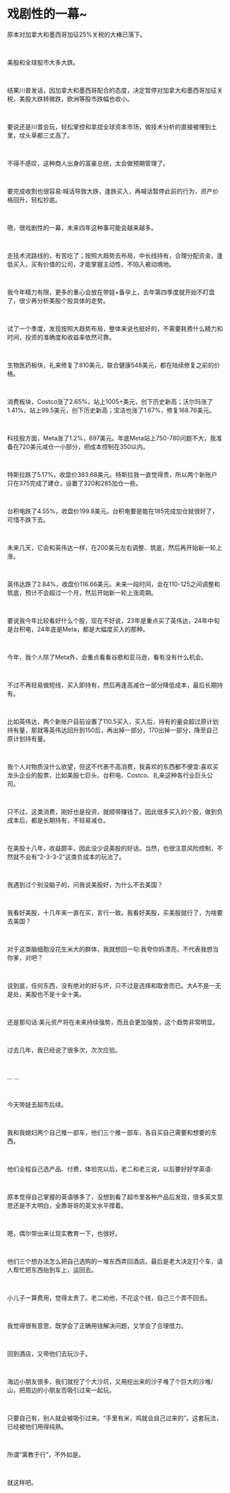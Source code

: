 # 戏剧性的一幕~

<p style="visibility: visible;">原本对加拿大和墨西哥加征25%关税的大棒已落下。</p><p style="visibility: visible;"><br style="visibility: visible;"></p><p style="visibility: visible;">美股和全球股市大多大跌。</p><p style="visibility: visible;"><br style="visibility: visible;"></p><p style="visibility: visible;">结果川普发话，因加拿大和墨西哥配合的态度，决定暂停对加拿大和墨西哥加征关税，美股大跌转微跌，欧洲等股市跌幅也收小。</p><p style="visibility: visible;"><br style="visibility: visible;"></p><p style="visibility: visible;">要说还是川普会玩，轻松掌控和拿捏全球资本市场，做技术分析的直接被埋到土里，坟头草都三丈高了。</p><p style="visibility: visible;"><br style="visibility: visible;"></p><p style="visibility: visible;">不得不感叹，这种商人出身的富豪总统，太会做预期管理了。</p><p style="visibility: visible;"><br style="visibility: visible;"></p><p style="visibility: visible;">要完成收割也很容易:喊话导致大跌，逢跌买入，再喊话暂停此前的行为，资产价格回升，轻松抄底。</p><p style="visibility: visible;"><br style="visibility: visible;"></p><p style="visibility: visible;">嗯，很戏剧性的一幕，未来四年这种事可能会越来越多。</p><p style="visibility: visible;"><br style="visibility: visible;"></p><p style="visibility: visible;">走技术流路线的，有苦吃了；按照大趋势去布局，中长线持有，合理分配资金，逢低买入，买有价值的公司，才能掌握主动性，不陷入被动境地。</p><p style="visibility: visible;"><br style="visibility: visible;"></p><p style="visibility: visible;">我今年精力有限，更多的重心会放在带娃+备孕上，去年第四季度就开始不盯盘了，很少再分析美股个股具体的走势。</p><p style="visibility: visible;"><br style="visibility: visible;"></p><p style="visibility: visible;">试了一个季度，发现按照大趋势布局，整体来说也挺好的，不需要耗费什么精力和时间，投资的准确度和收益率依然可靠。</p><p style="visibility: visible;"><br style="visibility: visible;"></p><p style="visibility: visible;">生物医药板块，礼来修复了810美元，联合健康548美元，都在陆续修复之前的价格。</p><p style="visibility: visible;"><br style="visibility: visible;"></p><p style="visibility: visible;">消费板块，Costco涨了2.65%，站上1005+美元，创下历史新高；沃尔玛涨了1.41%，站上99.5美元，创下历史新高；宝洁也涨了1.67%，修复168.76美元。</p><p style="visibility: visible;"><br style="visibility: visible;"></p><p style="visibility: visible;">科技股方面，Meta涨了1.2%，697美元。年底Meta站上750-780问题不大，我准备在720美元减仓一小部分，把成本控制在350以内。</p><p style="visibility: visible;"><br style="visibility: visible;"></p><p style="visibility: visible;">特斯拉跌了5.17%，收盘价383.68美元。特斯拉我一直觉得贵，所以两个新账户只在375完成了建仓，设置了320和285加仓一些。</p><p style="visibility: visible;"><br style="visibility: visible;"></p><p style="visibility: visible;">台积电跌了4.55%，收盘价199.8美元。台积电要是能在185完成加仓就很好了，可惜不跌下去。</p><p style="visibility: visible;"><br style="visibility: visible;"></p><p style="visibility: visible;">未来几天，它会和英伟达一样，在200美元左右调整、筑底，然后再开始新一轮上涨。</p><p><br></p><p>英伟达跌了2.84%，收盘价116.66美元。未来一段时间，会在110-125之间调整和筑底，预计不会超过一个月，然后开始新一轮上涨周期。</p><p><br></p><p>要说我今年比较看好什么个股，现在不好说，23年是重点买了英伟达，24年中旬是台积电，24年底是Meta，都是大幅度买入的那种。</p><p><br></p><p>今年，我个人除了Meta外，会重点看看谷歌和亚马逊，看有没有什么机会。</p><p><br></p><p>不过不再轻易做短线，买入即持有，然后再逢高减仓一部分降低成本，最后长期持有。</p><p><br></p><p>比如英伟达，两个新账户目前设置了110.5买入，买入后，持有的量会超过原计划持有量，那就等英伟达回升到150后，再出掉一部分，170出掉一部分，降至自己原计划持有量。</p><p><br></p><p>我个人对物质没什么欲望，但这不代表不高消费，我喜欢的东西都不便宜:喜欢买龙头企业的股票，比如美股七巨头、台积电、Costco、礼来这种各行业巨头公司。</p><p><br></p><p>只不过，这类消费，刚好也是投资，就顺带赚钱了。因此很多买入的个股，做到负成本后，都是长期持有，不轻易减仓。</p><p><br></p><p>在美股十八年，收益颇丰，因此没少说美股的好话。当然，也很注意风险控制，不然就不会有“2-3-3-2”这类负成本的玩法了。</p><p><br></p><p>我遇到过个别没脑子的，问我说美股好，为什么不去美国？</p><p><br></p><p>我看好美股，十几年来一直在买，言行一致。我看好美股，买美股就行了，为啥要去美国？</p><p><br></p><p>对于这类脑细胞没花生米大的群体，我就想回一句:我夸你妈漂亮，不代表我想当你爹，对吧？</p><p><br></p><p>说到底，任何东西，没有绝对的好与坏，只不过是选择和取舍而已。大A不是一无是处，美股也不是十全十美。</p><p><br></p><p>还是那句话:美元资产将在未来持续强势，而且会更加强势，这个趋势非常明显。</p><p><br></p><p>过去几年，我已经说了很多次，次次应验。</p><p><br></p><p>… …</p><p><br></p><p>今天带娃去超市后续。</p><p><br></p><p>我和我媳妇两个自己推一部车，他们三个推一部车，各自买自己需要和想要的东西。</p><p><br></p><p>他们全程自己选产品、付费，体验完以后，老二和老三说，以后要好好学英语:</p><p><br></p><p>原本觉得自己掌握的英语够多了，没想到看了超市里各种产品后发现，很多英文意思还是不太明白，全靠哥哥的英文水平撑着。</p><p><br></p><p>嗯，偶尔带出来让现实教育一下，也很好。</p><p><br></p><p>他们三个想办法怎么把自己选购的一堆东西弄回酒店。最后是老大决定打个车，请人帮忙把东西抬到车上，运回去。</p><p><br></p><p>小儿子一算费用，觉得太贵了。老二劝他，不花这个钱，自己三个弄不回去。</p><p><br></p><p>我觉得很有意思，既学会了正确用钱解决问题，又学会了合理借力。</p><p><br></p><p>回到酒店，又带他们去玩沙子。</p><p><br></p><p>海边小朋友很多，我们就挖了个大沙坑，又用挖出来的沙子堆了个巨大的沙堆/山，把周边的小朋友否吸引过来一起玩。</p><p><br></p><p>只要自己有，别人就会被吸引过来。“手里有米，鸡就会自己过来的”。这套玩法，已经被他们用得纯熟。</p><p><br></p><p>所谓“寓教于行”，不外如是。</p><p><br></p><p>就这样吧。</p><p style="display: none;"><mp-style-type data-value="10000"></mp-style-type></p>